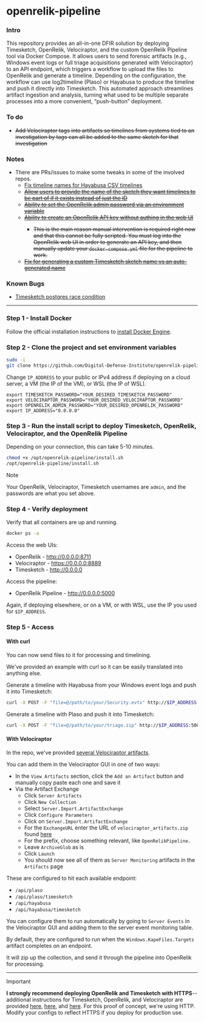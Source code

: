 # openrelik-pipeline

### Intro
This repository provides an all-in-one DFIR solution by deploying Timesketch, OpenRelik, Velociraptor, and the custom OpenRelik Pipeline tool via Docker Compose. It allows users to send forensic artifacts (e.g., Windows event logs or full triage acquisitions generated with Velociraptor) to an API endpoint, which triggers a workflow to upload the files to OpenRelik and generate a timeline. Depending on the configuration, the workflow can use log2timeline (Plaso) or Hayabusa to produce the timeline and push it directly into Timesketch. This automated approach streamlines artifact ingestion and analysis, turning what used to be multiple separate processes into a more convenient, “push-button” deployment. 

### To do
* <del>Add Velociraptor tags into artifacts so timelines from systems tied to an investigation by tags can all be added to the same sketch for that investigation</del>

### Notes
* There are PRs/issues to make some tweaks in some of the involved repos. 
    * [Fix timeline names for Hayabusa CSV timelines](https://github.com/openrelik/openrelik-worker-hayabusa/issues/4)
    * <del>[Allow users to provide the name of the sketch they want timelines to be part of if it exists instead of just the ID](https://github.com/openrelik/openrelik-worker-timesketch/pull/8)</del>
    * <del>[Ability to set the OpenRelik admin password via an environment variable](https://github.com/openrelik/openrelik-deploy/pull/11)</del>
    * <del>[Ability to create an OpenRelik API key without authing in the web UI](https://github.com/openrelik/openrelik-server/issues/62)
        * This is the main reason manual intervention is required right now and that this cannot be fully scripted. You must log into the OpenRelik web UI in order to generate an API key, and then manually update your `docker-compose.yml` file for the pipeline to work.</del>
    * <del>[Fix for generating a custom Timesketch sketch name vs an auto-generated name](https://github.com/openrelik/openrelik-worker-timesketch/pull/4)</del>

### Known Bugs
* [Timesketch postgres race condition](https://github.com/google/timesketch/issues/3263)

------------------------------

### Step 1 - Install Docker 
Follow the official installation instructions to [install Docker Engine](https://docs.docker.com/engine/install/).

### Step 2 - Clone the project and set environment variables
```bash
sudo -i
git clone https://github.com/Digital-Defense-Institute/openrelik-pipeline.git /opt/openrelik-pipeline
```
Change `IP_ADDRESS` to your public or IPv4 address if deploying on a cloud server, a VM (the IP of the VM), or WSL (the IP of WSL).
```
export TIMESKETCH_PASSWORD="YOUR_DESIRED_TIMESKETCH_PASSWORD"
export VELOCIRAPTOR_PASSWORD="YOUR_DESIRED_VELOCIRAPTOR_PASSWORD"
export OPENRELIK_ADMIN_PASSWORD="YOUR_DESIRED_OPENRELIK_PASSWORD"
export IP_ADDRESS="0.0.0.0" 
```

### Step 3 - Run the install script to deploy Timesketch, OpenRelik, Velociraptor, and the OpenRelik Pipeline
Depending on your connection, this can take 5-10 minutes.
```bash
chmod +x /opt/openrelik-pipeline/install.sh
/opt/openrelik-pipeline/install.sh 
```

> [!NOTE]  
> Your OpenRelik, Velociraptor, Timesketch usernames are `admin`, and the passwords are what you set above.

### Step 4 - Verify deployment
Verify that all containers are up and running.
```bash
docker ps -a
```

Access the web UIs:
* OpenRelik - http://0.0.0.0:8711
* Velociraptor - https://0.0.0.0:8889
* Timesketch - http://0.0.0.0 

Access the pipeline:
* OpenRelik Pipeline - http://0.0.0.0:5000

Again, if deploying elsewhere, or on a VM, or with WSL, use the IP you used for `$IP_ADDRESS`.

### Step 5 - Access 

#### With curl
You can now send files to it for processing and timelining.

We've provided an example with curl so it can be easily translated into anything else.

Generate a timeline with Hayabusa from your Windows event logs and push it into Timesketch:
```bash
curl -X POST -F "file=@/path/to/your/Security.evtx" http://$IP_ADDRESS:5000/api/hayabusa/timesketch
```

Generate a timeline with Plaso and push it into Timesketch:
```bash
curl -X POST -F "file=@/path/to/your/triage.zip" http://$IP_ADDRESS:5000/api/plaso/timesketch
```

#### With Velociraptor
In the repo, we've provided [several Velociraptor artifacts](./velociraptor). 

You can add them in the Velociraptor GUI in one of two ways:  
* In the `View Artifacts` section, click the `Add an Artifact` button and manually copy paste each one and save it  
* Via the Artifact Exchange    
    * Click `Server Artifacts`  
    * Click `New Collection`  
    * Select `Server.Import.ArtifactExchange`  
    * Click `Configure Parameters`  
    * Click on `Server.Import.ArtifactExchange`   
    * For the `ExchangeURL` enter the URL of `velociraptor_artifacts.zip` found [here](https://github.com/Digital-Defense-Institute/openrelik-pipeline/releases/latest)  
    * For the prefix, choose something relevant, like `OpenRelikPipeline.`  
    * Leave `ArchiveGlob` as is  
    * Click `Launch`  
    * You should now see all of them as `Server Monitoring` artifacts in the `Artifacts` page  

These are configured to hit each available endpoint:
* `/api/plaso`
* `/api/plaso/timesketch`
* `/api/hayabusa`
* `/api/hayabusa/timesketch`

You can configure them to run automatically by going to `Server Events` in the Velociraptor GUI and adding them to the server event monitoring table. 

By default, they are configured to run when the `Windows.KapeFiles.Targets` artifact completes on an endpoint. 

It will zip up the collection, and send it through the pipeline into OpenRelik for processing.

  
------------------------------
> [!IMPORTANT]  
> **I strongly recommend deploying OpenRelik and Timesketch with HTTPS**--additional instructions for Timesketch, OpenRelik, and Velociraptor are provided [here](https://github.com/google/timesketch/blob/master/docs/guides/admin/install.md#4-enable-tls-optional), [here](https://github.com/openrelik/openrelik.org/blob/main/content/guides/nginx.md), ahd [here](https://docs.velociraptor.app/docs/deployment/security/#deployment-signed-by-lets-encrypt). For this proof of concept, we're using HTTP. Modify your configs to reflect HTTPS if you deploy for production use. 

